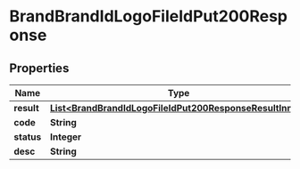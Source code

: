 

# BrandBrandIdLogoFileIdPut200Response


## Properties

| Name | Type | Description | Notes |
|------------ | ------------- | ------------- | -------------|
|**result** | [**List&lt;BrandBrandIdLogoFileIdPut200ResponseResultInner&gt;**](BrandBrandIdLogoFileIdPut200ResponseResultInner.md) |  |  [optional] |
|**code** | **String** |  |  [optional] |
|**status** | **Integer** |  |  [optional] |
|**desc** | **String** |  |  [optional] |



